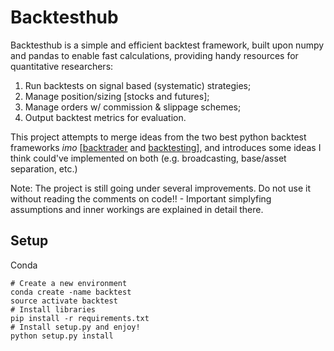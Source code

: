 Backtesthub
======================

Backtesthub is a simple and efficient backtest framework, built upon numpy and pandas to enable fast calculations, providing handy resources for quantitative researchers: 

1) Run backtests on signal based (systematic) strategies; 
2) Manage position/sizing [stocks and futures]; 
3) Manage orders w/ commission & slippage schemes; 
4) Output backtest metrics for evaluation.

This project attempts to merge ideas from the two best python backtest frameworks _imo_ [[backtrader](https://www.backtrader.com/) and [backtesting](https://github.com/nashquant/backtesting.py)], and introduces some ideas I think could've implemented on both (e.g. broadcasting, base/asset separation, etc.)

Note: The project is still going under several improvements. Do not use it without reading the comments on code!! - Important simplyfing assumptions and inner workings are explained in detail there.

## Setup
Conda
```
# Create a new environment
conda create -name backtest
source activate backtest
# Install libraries 
pip install -r requirements.txt
# Install setup.py and enjoy!
python setup.py install
```
